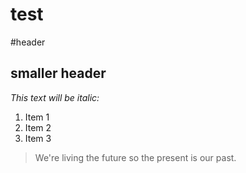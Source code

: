 test
====

#header
## smaller header
*This text will be italic:*
1. Item 1
2. Item 2
3. Item 3
> We're living the future so
> the present is our past.
